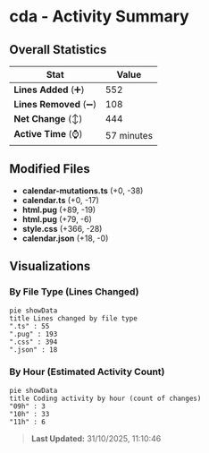 # cda - Activity Summary 

## Overall Statistics

| Stat                   | Value                                                             |
| ---------------------- | ----------------------------------------------------------------- |
| **Lines Added** (➕)   | 552                                          |
| **Lines Removed** (➖) | 108                                        |
| **Net Change** (↕)    | 444                |
| **Active Time** (⌚)   | 57 minutes |


## Modified Files
- **calendar-mutations.ts** (+0, -38)
- **calendar.ts** (+0, -17)
- **html.pug** (+89, -19)
- **html.pug** (+79, -6)
- **style.css** (+366, -28)
- **calendar.json** (+18, -0)

## Visualizations

### By File Type (Lines Changed)

```mermaid
pie showData
title Lines changed by file type
".ts" : 55
".pug" : 193
".css" : 394
".json" : 18
```

### By Hour (Estimated Activity Count)

```mermaid
pie showData
title Coding activity by hour (count of changes)
"09h" : 3
"10h" : 33
"11h" : 6
```


> **Last Updated:** 31/10/2025, 11:10:46